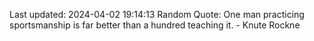 Last updated: 2024-04-02 19:14:13
Random Quote: One man practicing sportsmanship is far better than a hundred teaching it. - Knute Rockne